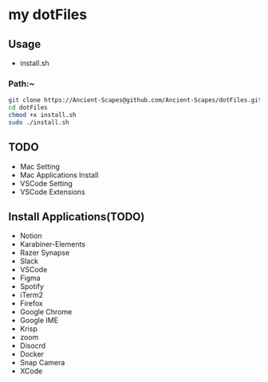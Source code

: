 # my dotFiles

## Usage

 - install.sh

### Path:~
```zsh
git clone https://Ancient-Scapes@github.com/Ancient-Scapes/dotFiles.git
cd dotFiles
chmod +x install.sh
sudo ./install.sh
```

## TODO

- Mac Setting
- Mac Applications Install
- VSCode Setting
- VSCode Extensions

## Install Applications(TODO)

- Notion
- Karabiner-Elements
- Razer Synapse
- Slack
- VSCode
- Figma
- Spotify
- iTerm2
- Firefox
- Google Chrome
- Google IME
- Krisp
- zoom
- Disocrd
- Docker
- Snap Camera
- XCode

